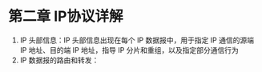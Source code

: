 # 第二章 IP协议详解

1. IP 头部信息：IP 头部信息出现在每个 IP 数据报中，用于指定 IP 通信的源端 IP 地址、目的端 IP 地址，指导 IP 分片和重组，以及指定部分通信行为
2. IP 数据报的路由和转发：
